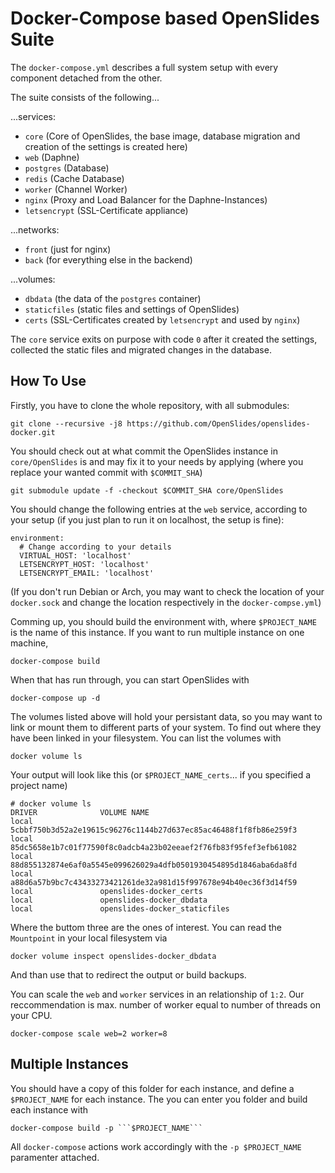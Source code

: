 # Docker-Compose based OpenSlides Suite

The ```docker-compose.yml``` describes a full system setup with every component detached from the other.

The suite consists of the following...

...services:

* ```core``` (Core of OpenSlides, the base image, database migration and creation of the settings is created here)
* ```web``` (Daphne)
* ```postgres``` (Database)
* ```redis``` (Cache Database)
* ```worker``` (Channel Worker)
* ```nginx``` (Proxy and Load Balancer for the Daphne-Instances)
* ```letsencrypt``` (SSL-Certificate appliance)

...networks:

* ```front``` (just for nginx)
* ```back``` (for everything else in the backend)

...volumes:

* ```dbdata``` (the data of the ```postgres``` container)
* ```staticfiles``` (static files and settings of OpenSlides)
* ```certs``` (SSL-Certificates created by ```letsencrypt``` and used by ```nginx```)

The ```core``` service exits on purpose with code ```0``` after it created the settings, collected the static files and migrated changes in the database. 

## How To Use

Firstly, you have to clone the whole repository, with all submodules:

    git clone --recursive -j8 https://github.com/OpenSlides/openslides-docker.git

You should check out at what commit the OpenSlides instance in ```core/OpenSlides``` is and may fix it to your needs by applying (where you replace your wanted commit with ```$COMMIT_SHA```)

    git submodule update -f -checkout $COMMIT_SHA core/OpenSlides

You should change the following entries at the ```web``` service, according to your setup (if you just plan to run it on localhost, the setup is fine):

    environment:
      # Change according to your details
      VIRTUAL_HOST: 'localhost'
      LETSENCRYPT_HOST: 'localhost'
      LETSENCRYPT_EMAIL: 'localhost'

(If you don't run Debian or Arch, you may want to check the location of your ```docker.sock``` and change the location respectively in the ```docker-compse.yml```)

Comming up, you should build the environment with, where ```$PROJECT_NAME``` is the name of this instance. If you want to run multiple instance on one machine,

    docker-compose build

When that has run through, you can start OpenSlides with

    docker-compose up -d

The volumes listed above will hold your persistant data, so you may want to link or mount them to different parts of your system. To find out where they have been linked in your filesystem. You can list the volumes with

    docker volume ls

Your output will look like this (or ```$PROJECT_NAME_certs```... if you specified a project name)

    # docker volume ls
    DRIVER              VOLUME NAME
    local               5cbbf750b3d52a2e19615c96276c1144b27d637ec85ac46488f1f8fb86e259f3
    local               85dc5658e1b7c01f77590f8c0adcb4a23b02eeaef2f76fb83f95fef3efb61082
    local               88d855132874e6af0a5545e099626029a4dfb0501930454895d1846aba6da8fd
    local               a88d6a57b9bc7c43433273421261de32a981d15f997678e94b40ec36f3d14f59
    local               openslides-docker_certs
    local               openslides-docker_dbdata
    local               openslides-docker_staticfiles

Where the buttom three are the ones of interest. You can read the ```Mountpoint``` in your local filesystem via

    docker volume inspect openslides-docker_dbdata

And than use that to redirect the output or build backups.

You can scale the ```web``` and ```worker``` services in an relationship of ```1:2```. Our reccommendation is max. number of worker equal to number of threads on your CPU.

    docker-compose scale web=2 worker=8

## Multiple Instances

You should have a copy of this folder for each instance, and define a ```$PROJECT_NAME``` for each instance. The you can enter you folder and build each instance with

    docker-compose build -p ```$PROJECT_NAME```

All ```docker-compose``` actions work accordingly with the ```-p $PROJECT_NAME``` paramenter attached.